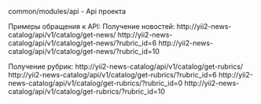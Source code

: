 
common/modules/api - Api проекта

Примеры обращения к API:
Получение новостей:
http://yii2-news-catalog/api/v1/catalog/get-news/
http://yii2-news-catalog/api/v1/catalog/get-news/?rubric_id=6
http://yii2-news-catalog/api/v1/catalog/get-news/?rubric_id=10

Получение рубрик:
http://yii2-news-catalog/api/v1/catalog/get-rubrics/
http://yii2-news-catalog/api/v1/catalog/get-rubrics/?rubric_id=6
http://yii2-news-catalog/api/v1/catalog/get-rubrics/?rubric_id=0
http://yii2-news-catalog/api/v1/catalog/get-rubrics/?rubric_id=10
